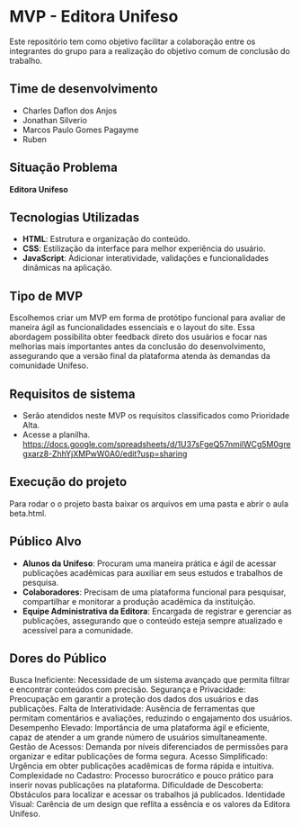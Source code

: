# MVP - Editora Unifeso

Este repositório tem como objetivo facilitar a colaboração entre os integrantes do grupo para a realização do objetivo comum de conclusão do trabalho.

## Time de desenvolvimento

- Charles Daflon dos Anjos
- Jonathan Silverio
- Marcos Paulo Gomes Pagayme
- Ruben

## Situação Problema

**Editora Unifeso**

## Tecnologias Utilizadas
- **HTML**: Estrutura e organização do conteúdo.
- **CSS**: Estilização da interface para melhor experiência do usuário.
- **JavaScript**: Adicionar interatividade, validações e funcionalidades dinâmicas na aplicação.

## Tipo de MVP

Escolhemos criar um MVP em forma de protótipo funcional para avaliar de maneira ágil as funcionalidades essenciais e o layout do site. Essa abordagem possibilita obter feedback direto dos usuários e focar nas melhorias mais importantes antes da conclusão do desenvolvimento, assegurando que a versão final da plataforma atenda às demandas da comunidade Unifeso.

## Requisitos de sistema

- Serão atendidos neste MVP os requisitos classificados como Prioridade Alta.
- Acesse a planilha.
https://docs.google.com/spreadsheets/d/1U37sFgeQ57nmilWCg5M0gregxarz8-ZhhYjXMPwW0A0/edit?usp=sharing

## Execução do projeto

Para rodar o o projeto basta baixar os arquivos em uma pasta e abrir o aula beta.html.

## Público Alvo

- **Alunos da Unifeso**: Procuram uma maneira prática e ágil de acessar publicações acadêmicas para auxiliar em seus estudos e trabalhos de pesquisa.
- **Colaboradores**: Precisam de uma plataforma funcional para pesquisar, compartilhar e monitorar a produção acadêmica da instituição.
- **Equipe Administrativa da Editora**: Encargada de registrar e gerenciar as publicações, assegurando que o conteúdo esteja sempre atualizado e acessível para a comunidade.

## Dores do Público

Busca Ineficiente: Necessidade de um sistema avançado que permita filtrar e encontrar conteúdos com precisão.
Segurança e Privacidade: Preocupação em garantir a proteção dos dados dos usuários e das publicações.
Falta de Interatividade: Ausência de ferramentas que permitam comentários e avaliações, reduzindo o engajamento dos usuários.
Desempenho Elevado: Importância de uma plataforma ágil e eficiente, capaz de atender a um grande número de usuários simultaneamente.
Gestão de Acessos: Demanda por níveis diferenciados de permissões para organizar e editar publicações de forma segura.
Acesso Simplificado: Urgência em obter publicações acadêmicas de forma rápida e intuitiva.
Complexidade no Cadastro: Processo burocrático e pouco prático para inserir novas publicações na plataforma.
Dificuldade de Descoberta: Obstáculos para localizar e acessar os trabalhos já publicados.
Identidade Visual: Carência de um design que reflita a essência e os valores da Editora Unifeso.
